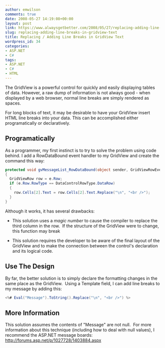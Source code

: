 ```yaml
---
author: emwilson
comments: true
date: 2008-05-27 14:19:08+00:00
layout: post
link: https://www.alwaysgetbetter.com/2008/05/27/replacing-adding-line-breaks-in-gridview-text/
slug: replacing-adding-line-breaks-in-gridview-text
title: Replacing / Adding Line Breaks in GridView Text
wordpress_id: 34
categories:
- ASP.NET
- C#
tags:
- ASP.NET
- C#
- HTML
---
```


The GridView is a powerful control for quickly and easily displaying tables of data.  However, a raw dump of information is not always good - when displayed by a web browser, normal line breaks are simply rendered as spaces.

For long blocks of text, it may be desirable to have your GridView insert HTML line breaks into your data.  This can be accomplished either programatically or declaratively.


## Programatically


As a programmer, my first instinct is to try to solve the problem using code behind.  I add a RowDataBound event handler to my GridView and create the command this way:

```csharp
protected void gvMessageList_RowDataBound(object sender, GridViewRowEventArgs e)
{
  GridViewRow row = e.Row;
  if (e.Row.RowType == DataControlRowType.DataRow)
  {
    row.Cells[2].Text = row.Cells[2].Text.Replace("\n", "<br />");
  }
}
```

Although it works, it has several drawbacks:



	
  * This solution uses a _magic number_ to cause the compiler to replace the third column in the row.  If the structure of the GridView were to change, this function may break

	
  * This solution requires the developer to be aware of the final layout of the GridView and to make the connection between the control's declaration and its logical code.




## Use The Design


By far, the better solution is to simply declare the formatting changes in the same place as the GridView.  Using a Template field, I can add line breaks to my message by adding this:

```csharp
<%# Eval("Message").ToString().Replace("\n", "<br />") %>
```


## More Information


This solution assumes the contents of "Message" are not null.  For more information about this technique (including how to deal with null values), I recommend the ASP.NET message boards: http://forums.asp.net/p/1027728/1403884.aspx
